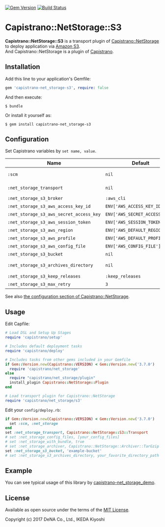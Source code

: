[![Gem Version](https://badge.fury.io/rb/capistrano-net_storage-s3.svg)](https://badge.fury.io/rb/capistrano-net_storage-s3)
[![Build Status](https://travis-ci.org/DeNADev/capistrano-net_storage-s3.svg?branch=master)](https://travis-ci.org/DeNADev/capistrano-net_storage-s3)
# Capistrano::NetStorage::S3

**Capistrano::NetStorage::S3** is a transport plugin of
[Capistrano::NetStorage](https://github.com/DeNADev/capistrano-net_storage) to deploy application
via [Amazon S3](https://aws.amazon.com/s3/).  
And Capistrano::NetStorage is a plugin of [Capistrano](http://capistranorb.com/).

## Installation

Add this line to your application's Gemfile:

```ruby
gem 'capistrano-net_storage-s3', require: false
```

And then execute:

    $ bundle

Or install it yourself as:

    $ gem install capistrano-net_storage-s3

## Configuration

Set Capistrano variables by `set name, value`.

 Name | Default | Description
------|---------|------------
 `:scm`  | `nil` | Set `:net_storage` for capistrano before v3.7
 `:net_storage_transport` | `nil` | Set `Capistrano::NetStorage::S3::Transport`
 `:net_storage_s3_broker` | `:aws_cli` | Type of transportation broker
 `:net_storage_s3_aws_access_key_id` | `ENV['AWS_ACCESS_KEY_ID']` | AWS Access Key ID
 `:net_storage_s3_aws_secret_access_key` | `ENV['AWS_SECRET_ACCESS_KEY']` | AWS Secret Access Key
 `:net_storage_s3_aws_session_token` | `ENV['AWS_SESSION_TOKEN']` | AWS Session Token
 `:net_storage_s3_aws_region` | `ENV['AWS_DEFAULT_REGION']` | AWS Region
 `:net_storage_s3_aws_profile` | `ENV['AWS_DEFAULT_PROFILE']` | AWS Profile
 `:net_storage_s3_aws_config_file` | `ENV['AWS_CONFIG_FILE']` | AWS Config File
 `:net_storage_s3_bucket` | `nil` | S3 bucket name
 `:net_storage_s3_archives_directory` | `nil` | Directory for application archives in S3 bucket
 `:net_storage_s3_keep_releases` | `:keep_releases` | Number to keep archives in S3
 `:net_storage_s3_max_retry` | `3` | Max retry times for S3 operations

See also
[the configuration section of Capistrano::NetStorage](https://github.com/DeNADev/capistrano-net_storage#configuration).

## Usage

Edit Capfile:

```ruby
# Load DSL and Setup Up Stages
require 'capistrano/setup'

# Includes default deployment tasks
require 'capistrano/deploy'

# Includes tasks from other gems included in your Gemfile
if Gem::Version.new(Capistrano::VERSION) < Gem::Version.new('3.7.0')
  require 'capistrano/net_storage'
else
  require "capistrano/net_storage/plugin"
  install_plugin Capistrano::NetStorage::Plugin
end

# Load transport plugin for Capistrano::NetStorage
require 'capistrano/net_storage/s3'
```

Edit your `config/deploy.rb`:

```ruby
if Gem::Version.new(Capistrano::VERSION) < Gem::Version.new('3.7.0')
  set :scm, :net_storage
end
set :net_storage_transport, Capistrano::NetStorage::S3::Transport
# set :net_storage_config_files, [your_config_files]
# set :net_storage_with_bundle, true
# set :net_storage_archiver, Capistrano::NetStorage::Archiver::TarGzip
set :net_storage_s3_bucket, 'example-bucket'
# set :net_storage_s3_archives_directory, your_favorite_directory_path
```

## Example

You can see typical usage of this library by
[capistrano-net_storage_demo](https://github.com/DeNADev/capistrano-net_storage_demo/tree/net_storage-s3).

## License

Available as open source under the terms of the [MIT License](http://opensource.org/licenses/MIT).

Copyright (c) 2017 DeNA Co., Ltd., IKEDA Kiyoshi

